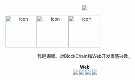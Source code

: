 <div align="center">
  <img src="https://capsule-render.vercel.app/api?type=soft&color=daedf5&height=100&section=header&text=Nana's%20GITHUB%20🤍&fontSize=50&animation=fadeIn&fontColor=black" />
<br>
<br>
<div style="display: flex; align-items: flex-start;"><img src="https://techstack-generator.vercel.app/ts-icon.svg" alt="icon" width="100" height="100" /><img src="https://techstack-generator.vercel.app/java-icon.svg" alt="icon" width="100" height="100" /><img src="https://techstack-generator.vercel.app/cpp-icon.svg" alt="icon" width="100" height="100" /></div>

<br>
我是娜娜。对BlockChain和Web开发很感兴趣。
<br>
<br>
<b>Web</b>
<br>
<img src="https://img.shields.io/badge/React-4682b4?style=for-the-badge&logo=React&logoColor=white">
<img src="https://img.shields.io/badge/node.js-339933?style=for-the-badge&logo=Node.js&logoColor=white">
<img src="https://img.shields.io/badge/spring-6DB33F?style=for-the-badge&logo=spring&logoColor=white">
<img src="https://img.shields.io/badge/FastAPI-008080?style=for-the-badge&logo=FastAPI&logoColor=white">

<br>
<br>



</div>
